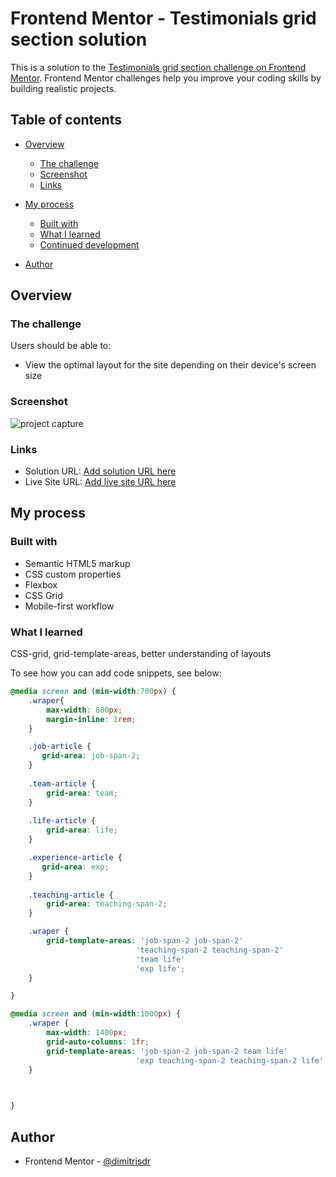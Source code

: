 # Frontend Mentor - Testimonials grid section solution

This is a solution to the [Testimonials grid section challenge on Frontend Mentor](https://www.frontendmentor.io/challenges/testimonials-grid-section-Nnw6J7Un7). Frontend Mentor challenges help you improve your coding skills by building realistic projects. 

## Table of contents

- [Overview](#overview)
  - [The challenge](#the-challenge)
  - [Screenshot](#screenshot)
  - [Links](#links)
- [My process](#my-process)
  - [Built with](#built-with)
  - [What I learned](#what-i-learned)
  - [Continued development](#continued-development)

- [Author](#author)


## Overview

### The challenge

Users should be able to:

- View the optimal layout for the site depending on their device's screen size

### Screenshot

![project capture](.screenshot.jpeg)


### Links

- Solution URL: [Add solution URL here](https://github.com/dimitrisdr/Testimonials-grid-section.git)
- Live Site URL: [Add live site URL here]( https://dimitrisdr.github.io/Testimonials-grid-section/)

## My process

### Built with

- Semantic HTML5 markup
- CSS custom properties
- Flexbox
- CSS Grid
- Mobile-first workflow


### What I learned

CSS-grid, grid-template-areas, better understanding of layouts

To see how you can add code snippets, see below:

```css
@media screen and (min-width:700px) {
    .wraper{
        max-width: 800px;
        margin-inline: 1rem;
    }

    .job-article {
       grid-area: job-span-2;
    }
    
    .team-article {
        grid-area: team;
    }
    
    .life-article {
        grid-area: life;
    }

    .experience-article {
       grid-area: exp;
    }
    
    .teaching-article {
        grid-area: teaching-span-2;
    }

    .wraper {
        grid-template-areas: 'job-span-2 job-span-2' 
                            'teaching-span-2 teaching-span-2'
                            'team life'
                            'exp life';
    }

}

@media screen and (min-width:1000px) {
    .wraper {
        max-width: 1400px;
        grid-auto-columns: 1fr;
        grid-template-areas: 'job-span-2 job-span-2 team life'
                            'exp teaching-span-2 teaching-span-2 life';
    }


     
}
```



## Author

- Frontend Mentor - [@dimitrisdr](https://www.frontendmentor.io/profile/dimitrisdr)


